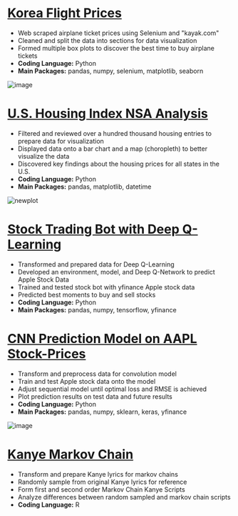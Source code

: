 # [Korea Flight Prices](https://github.com/jjkcoding/Korea-Flight-Prices)
* Web scraped airplane ticket prices using Selenium and "kayak.com"
* Cleaned and split the data into sections for data visualization
* Formed multiple box plots to discover the best time to buy airplane tickets
* **Coding Language:** Python
* **Main Packages:** pandas, numpy, selenium, matplotlib, seaborn

![image](https://user-images.githubusercontent.com/43764400/148858537-b15414ef-8b55-450e-830c-4e8824cba983.png)


# [U.S. Housing Index NSA Analysis](https://github.com/jjkcoding/US-Housing-Index-NSA-Analysis)
* Filtered and reviewed over a hundred thousand housing entries to prepare
data for visualization
* Displayed data onto a bar chart and a map (choropleth) to better visualize
the data
* Discovered key findings about the housing prices for all states in the U.S.
* **Coding Language:** Python
* **Main Packages:** pandas, matplotlib, datetime

![newplot](https://user-images.githubusercontent.com/43764400/147300519-3191a742-5bd6-4b61-8106-e367dce76ecd.png)

# [Stock Trading Bot with Deep Q-Learning](https://github.com/jjkcoding/Stock-Trading-Bot-with-Deep-Q-Learning)
* Transformed and prepared data for Deep Q-Learning
* Developed an environment, model, and Deep Q-Network to predict Apple Stock Data
* Trained and tested stock bot with yfinance Apple stock data 
* Predicted best moments to buy and sell stocks
* **Coding Language:** Python
* **Main Packages:** pandas, numpy, tensorflow, yfinance

# [CNN Prediction Model on AAPL Stock-Prices](https://github.com/jjkcoding/CNN-Prediction-Model-on-AAPL-Stock-Prices)
* Transform and preprocess data for convolution model
* Train and test Apple stock data onto the model
* Adjust sequential model until optimal loss and RMSE is achieved
* Plot prediction results on test data and future results
* **Coding Language:** Python
* **Main Packages:** pandas, numpy, sklearn, keras, yfinance

![image](https://user-images.githubusercontent.com/43764400/146846404-85020e50-770e-44bd-b982-f0318b98e46a.png)

# [Kanye Markov Chain](https://github.com/jjkcoding/Kanye-Markov-Chain)
* Transform and prepare Kanye lyrics for markov chains
* Randomly sample from original Kanye lyrics for reference
* Form first and second order Markov Chain Kanye Scripts
* Analyze differences between random sampled and markov chain scripts
* **Coding Language:** R

